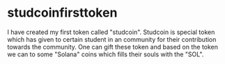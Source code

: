 # studcoinfirsttoken
I have created my first token called "studcoin". Studcoin is special token which has given to certain student in an community for their contribution towards the community.           One can gift these token and based on the token we can to some "Solana" coins which fills their souls with the "SOL".
